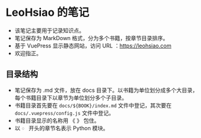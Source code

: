 # LeoHsiao 的笔记

- 该笔记主要用于记录知识点。
- 笔记保存为 MarkDown 格式，分为多个书籍，按章节目录排序。
- 基于 VuePress 显示静态网站，访问 URL ：<https://leohsiao.com>
- 欢迎指正。

## 目录结构

- 笔记保存为 .md 文件，放在 docs 目录下。以书籍为单位划分成多个大目录，每个书籍目录下以章节为单位划分多个子目录。
- 书籍目录首先要在 `docs/${BOOK}/index.md` 文件中登记，其次要在 `docs/.vuepress/config.js` 文件中登记。
- 书籍目录显示的名称用 《 》 包住。
- 以 `♢ ` 开头的章节名表示 Python 模块。
